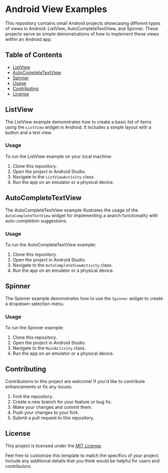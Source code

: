 # Android View Examples

This repository contains small Android projects showcasing different types of views in Android: ListView, AutoCompleteTextView, and Spinner. 
These projects serve as simple demonstrations of how to implement these views within an Android app.

## Table of Contents

- [ListView](#listview)
- [AutoCompleteTextView](#autocompletetextview)
- [Spinner](#spinner)
- [Usage](#usage)
- [Contributing](#contributing)
- [License](#license)

## ListView

The ListView example demonstrates how to create a basic list of items using the `ListView` widget in Android. 
It includes a simple layout with a button and a text view.

### Usage

To run the ListView example on your local machine:

1. Clone this repository.
2. Open the project in Android Studio.
3. Navigate to the `ListViewActivity` class.
4. Run the app on an emulator or a physical device.

## AutoCompleteTextView

The AutoCompleteTextView example illustrates the usage of the `AutoCompleteTextView` widget for implementing a search functionality with auto-completion suggestions.

### Usage

To run the AutoCompleteTextView example:

1. Clone this repository.
2. Open the project in Android Studio.
3. Navigate to the `AutoCompleteViewActivity` class.
4. Run the app on an emulator or a physical device.

## Spinner

The Spinner example demonstrates how to use the `Spinner` widget to create a dropdown selection menu.

### Usage

To run the Spinner example:

1. Clone this repository.
2. Open the project in Android Studio.
3. Navigate to the `MainActivity` class.
4. Run the app on an emulator or a physical device.

## Contributing

Contributions to this project are welcome! If you'd like to contribute enhancements or fix any issues:

1. Fork the repository.
2. Create a new branch for your feature or bug fix.
3. Make your changes and commit them.
4. Push your changes to your fork.
5. Submit a pull request to this repository.

## License

This project is licensed under the [MIT License](LICENSE).

Feel free to customize this template to match the specifics of your project. Include any additional details that you think would be helpful for users and contributors.
